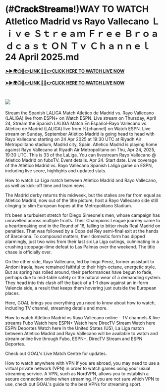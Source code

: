 # (#𝐂𝐫𝐚𝐜𝐤𝐒𝐭𝐫𝐞𝐚𝐦𝐬!)WAY TO WATCH Atletico Madrid vs Rayo Vallecano Ｌｉｖｅ Ｓｔｒｅａｍ Ｆｒｅｅ Ｂｒｏａｄｃａｓｔ ＯＮ Ｔｖ Ｃｈａｎｎｅｌ 24 April 2025.md

**[➤►🌍📺📱👉LINK 🔴✅👉CLICK HERE TO WATCH LIVE NOW](https://ultravibetv.com/soccer-trusthub/?VV)**

**[➤►🌍📺📱👉LINK 🔴✅👉CLICK HERE TO WATCH LIVE NOW](https://ultravibetv.com/soccer-trusthub/?VV)**

# [![](https://blogger.googleusercontent.com/img/b/R29vZ2xl/AVvXsEgw86QcRTQHa_0UF_R0Ce_BfmEP5mTpVruRVIlWCPMMqp8oWxkzZavuKovDSK7oHt7t7csMbgy3jKUoCHU7kED_YXGoogHBc3NxSi3Jurev7bBa3b51d-V1n3mFx857KlyS0FiziJpcUdJgJFovmDw3IASQPNDjw8eVi3p9JbVffFfUQEfkj3-qYllz/s686/soccer.gif)](https://ultravibetv.com/soccer-trusthub/?VV)

Stream the Spanish LALIGA Match Atletico de Madrid vs. Rayo Vallecano (LALIGA) live from ESPN+ on Watch ESPN. Live stream on Thursday, April 24,
Stream the Spanish LALIGA Match En Español-Rayo Vallecano vs. Atletico de Madrid (LALIGA) live from %{channel} on Watch ESPN. Live stream on Sunday, September
Atlético Madrid is going head to head with Rayo Vallecano starting on 24 Apr 2025 at 19:30 UTC at Riyadh Air Metropolitano stadium, Madrid city, Spain.
Atletico Madrid is playing home against Rayo Vallecano at Riyadh Air Metropolitano on Thu, Apr 24, 2025, 19:30 UTC. This is 33 of the LaLiga.
You can livestream Rayo Vallecano @ Atletico Madrid on fuboTV. Event details. Apr 24. Start date.
Live coverage of the Atlético Madrid vs. Rayo Vallecano Spanish Laliga game on ESPN, including live score, highlights and updated stats.

How to watch La Liga match between Atletico Madrid and Rayo Vallecano, as well as kick-off time and team news.

The Madrid derby returns this midweek, but the stakes are far from equal as Atletico Madrid, now out of the title picture, host a Rayo Vallecano side still clinging to slim European hopes at the Metropolitano Stadium.

It’s been a turbulent stretch for Diego Simeone's men, whose campaign has unravelled across multiple fronts. Their Champions League journey came to a heartbreaking end in the Round of 16, falling to bitter rivals Real Madrid on penalties. That was followed by a Copa del Rey semi-final exit at the hands of Barcelona. To compound matters, their domestic form has dipped alarmingly, just two wins from their last six La Liga outings, culminating in a crushing stoppage-time defeat to Las Palmas over the weekend. The title chase is officially over.

On the other side, Rayo Vallecano, led by Inigo Perez, former assistant to Andoni Iraola, have remained faithful to their high-octane, energetic style. But as spring has rolled around, their performances have begun to fade, perhaps due to mid-table safety or the natural wear of a demanding system. They head into this clash off the back of a 1-1 draw against an in-form Valencia side, a result that keeps them hovering just outside the European places.

Here, GOAL brings you everything you need to know about how to watch, including TV channel, streaming details and more.

How to watch Atletico Madrid vs Rayo Vallecano online - TV channels & live streams
	Fubo	Watch here
	ESPN+	Watch here
	DirecTV Stream	Watch here
	ESPN Deportes	Watch here
In the United States (US), La Liga match between Atletico Madrid and Rayo Vallecano will be available to watch and stream online live through Fubo, ESPN+, DirecTV Stream and ESPN Deportes.

Check out GOAL's Live Match Centre for updates.

How to watch anywhere with VPN
If you are abroad, you may need to use a virtual private network (VPN) in order to watch games using your usual streaming service. A VPN, such as NordVPN, allows you to establish a secure connection online when streaming. If you are not sure which VPN to use, check out GOAL's guide to the best VPNs for streaming sport.
